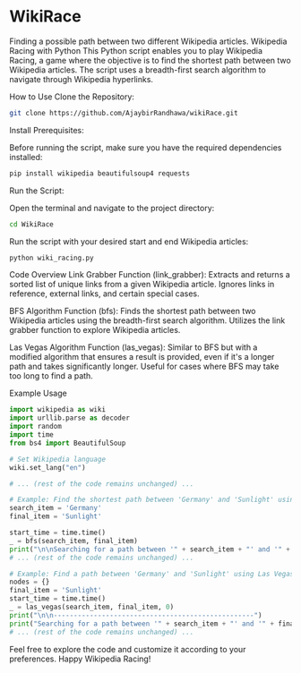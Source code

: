 # WikiRace
Finding a possible path between two different Wikipedia articles.
Wikipedia Racing with Python
This Python script enables you to play Wikipedia Racing, a game where the objective is to find the shortest path between two Wikipedia articles. The script uses a breadth-first search algorithm to navigate through Wikipedia hyperlinks.

How to Use
Clone the Repository:

```bash
git clone https://github.com/AjaybirRandhawa/wikiRace.git
```
Install Prerequisites:

Before running the script, make sure you have the required dependencies installed:

```bash
pip install wikipedia beautifulsoup4 requests
```
Run the Script:

Open the terminal and navigate to the project directory:

```bash
cd WikiRace
```
Run the script with your desired start and end Wikipedia articles:

```bash
python wiki_racing.py
```
Code Overview
Link Grabber Function (link_grabber):
     Extracts and returns a sorted list of unique links from a given Wikipedia article. Ignores links in reference, external links, and certain special cases.

BFS Algorithm Function (bfs):
     Finds the shortest path between two Wikipedia articles using the breadth-first search algorithm. Utilizes the link grabber function to explore Wikipedia articles.

Las Vegas Algorithm Function (las_vegas):
     Similar to BFS but with a modified algorithm that ensures a result is provided, even if it's a longer path and takes significantly longer. Useful for cases where BFS may take too long to find a path.

Example Usage

```python
import wikipedia as wiki
import urllib.parse as decoder
import random
import time
from bs4 import BeautifulSoup

# Set Wikipedia language
wiki.set_lang("en")

# ... (rest of the code remains unchanged) ...

# Example: Find the shortest path between 'Germany' and 'Sunlight' using BFS
search_item = 'Germany'
final_item = 'Sunlight'

start_time = time.time()
_ = bfs(search_item, final_item)
print("\n\nSearching for a path between '" + search_item + "' and '" + final_item + "' using BFS algorithm.")
# ... (rest of the code remains unchanged) ...

# Example: Find a path between 'Germany' and 'Sunlight' using Las Vegas algorithm
nodes = {}
final_item = 'Sunlight'
start_time = time.time()
_ = las_vegas(search_item, final_item, 0)
print("\n\n--------------------------------------------------")
print("Searching for a path between '" + search_item + "' and '" + final_item + "' using Las Vegas algorithm.")
# ... (rest of the code remains unchanged) ...
```
Feel free to explore the code and customize it according to your preferences. Happy Wikipedia Racing!
